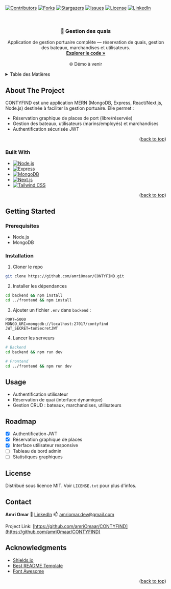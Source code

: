 <a id="readme-top"></a>

<!-- PROJECT SHIELDS -->

[![Contributors][contributors-shield]][contributors-url]
[![Forks][forks-shield]][forks-url]
[![Stargazers][stars-shield]][stars-url]
[![Issues][issues-shield]][issues-url]
[![License][license-shield]][license-url]
[![LinkedIn][linkedin-shield]][linkedin-url]

<!-- PROJECT LOGO -->

<br />
<div align="center">
  <h3 align="center">🚢 Gestion des quais </h3>

  <p align="center">
    Application de gestion portuaire complète — réservation de quais, gestion des bateaux, marchandises et utilisateurs.
    <br />
    <a href="https://github.com/amriOmaar/CONTYFIND"><strong>Explorer le code »</strong></a>
    <br />
    <br />
    🌐 Démo à venir
  </p>
</div>

<!-- TABLE OF CONTENTS -->

<details>
  <summary>Table des Matières</summary>
  <ol>
    <li><a href="#about-the-project">À propos du projet</a></li>
    <li><a href="#built-with">Technologies</a></li>
    <li><a href="#getting-started">Installation</a></li>
    <li><a href="#usage">Utilisation</a></li>
    <li><a href="#roadmap">Roadmap</a></li>
    <li><a href="#contact">Contact</a></li>
    <li><a href="#acknowledgments">Remerciements</a></li>
  </ol>
</details>

## About The Project

CONTYFIND est une application MERN (MongoDB, Express, React/Next.js, Node.js) destinée à faciliter la gestion portuaire. Elle permet :

* Réservation graphique de places de port (libre/réservée)
* Gestion des bateaux, utilisateurs (marins/employés) et marchandises
* Authentification sécurisée JWT

<p align="right">(<a href="#readme-top">back to top</a>)</p>

### Built With

* [![Node.js][Node.js]][Node-url]
* [![Express][Express.js]][Express-url]
* [![MongoDB][MongoDB]][MongoDB-url]
* [![Next.js][Next.js]][Next-url]
* [![Tailwind CSS][TailwindCSS]][Tailwind-url]

<p align="right">(<a href="#readme-top">back to top</a>)</p>

## Getting Started

### Prerequisites

* Node.js
* MongoDB

### Installation

1. Cloner le repo

```sh
git clone https://github.com/amriOmaar/CONTYFIND.git
```

2. Installer les dépendances

```sh
cd backend && npm install
cd ../frontend && npm install
```

3. Ajouter un fichier `.env` dans `backend` :

```env
PORT=5000
MONGO_URI=mongodb://localhost:27017/contyfind
JWT_SECRET=tonSecretJWT
```

4. Lancer les serveurs

```sh
# Backend
cd backend && npm run dev

# Frontend
cd ../frontend && npm run dev
```

## Usage

* Authentification utilisateur
* Réservation de quai (interface dynamique)
* Gestion CRUD : bateaux, marchandises, utilisateurs

## Roadmap

* [x] Authentification JWT
* [x] Réservation graphique de places
* [x] Interface utilisateur responsive
* [ ] Tableau de bord admin
* [ ] Statistiques graphiques

## License

Distribué sous licence MIT. Voir `LICENSE.txt` pour plus d'infos.

## Contact

**Amri Omar**
🔗 [LinkedIn](https://linkedin.com/in/amriomar)
📫 [amriomar.dev@gmail.com](mailto:amriomar.dev@gmail.com)

Project Link: [https://github.com/amriOmaar/CONTYFIND](https://github.com/amriOmaar/CONTYFIND)

## Acknowledgments

* [Shields.io](https://shields.io)
* [Best README Template](https://github.com/othneildrew/Best-README-Template)
* [Font Awesome](https://fontawesome.com)

<p align="right">(<a href="#readme-top">back to top</a>)</p>

<!-- MARKDOWN LINKS -->

[Node.js]: https://img.shields.io/badge/Node.js-339933?style=for-the-badge&logo=node.js&logoColor=white
[Node-url]: https://nodejs.org/
[Express.js]: https://img.shields.io/badge/Express.js-000000?style=for-the-badge&logo=express&logoColor=white
[Express-url]: https://expressjs.com/
[MongoDB]: https://img.shields.io/badge/MongoDB-47A248?style=for-the-badge&logo=mongodb&logoColor=white
[MongoDB-url]: https://www.mongodb.com/
[Next.js]: https://img.shields.io/badge/Next.js-000000?style=for-the-badge&logo=next.js&logoColor=white
[Next-url]: https://nextjs.org/
[TailwindCSS]: https://img.shields.io/badge/Tailwind_CSS-38B2AC?style=for-the-badge&logo=tailwind-css&logoColor=white
[Tailwind-url]: https://tailwindcss.com/
[contributors-shield]: https://img.shields.io/github/contributors/amriOmaar/CONTYFIND.svg?style=for-the-badge
[contributors-url]: https://github.com/amriOmaar/CONTYFIND/graphs/contributors
[forks-shield]: https://img.shields.io/github/forks/amriOmaar/CONTYFIND.svg?style=for-the-badge
[forks-url]: https://github.com/amriOmaar/CONTYFIND/network/members
[stars-shield]: https://img.shields.io/github/stars/amriOmaar/CONTYFIND.svg?style=for-the-badge
[stars-url]: https://github.com/amriOmaar/CONTYFIND/stargazers
[issues-shield]: https://img.shields.io/github/issues/amriOmaar/CONTYFIND.svg?style=for-the-badge
[issues-url]: https://github.com/amriOmaar/CONTYFIND/issues
[license-shield]: https://img.shields.io/github/license/amriOmaar/CONTYFIND.svg?style=for-the-badge
[license-url]: https://github.com/amriOmaar/CONTYFIND/blob/main/LICENSE
[linkedin-shield]: https://img.shields.io/badge/-LinkedIn-black.svg?style=for-the-badge&logo=linkedin&colorB=0077B5
[linkedin-url]: https://linkedin.com/in/amriomar
